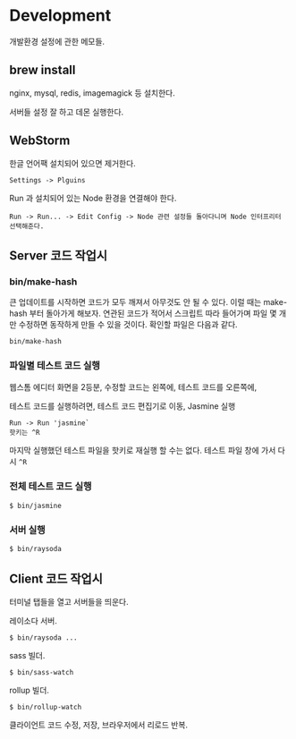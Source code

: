 # Development

개발환경 설정에 관한 메모들.

## brew install

nginx, mysql, redis, imagemagick 등 설치한다.

서버들 설정 잘 하고 데몬 실행한다.

## WebStorm

한글 언어팩 설치되어 있으면 제거한다.

    Settings -> Plguins

Run 과 설치되어 있는 Node 환경을 연결해야 한다.

    Run -> Run... -> Edit Config -> Node 관련 설정들 돌아다니며 Node 인터프리터 선택해준다.

## Server 코드 작업시

### bin/make-hash

큰 업데이트를 시작하면 코드가 모두 깨져서 아무것도 안 될 수 있다.
이럴 때는 make-hash 부터 돌아가게 해보자.
연관된 코드가 적어서 스크립트 따라 들어가며 파일 몇 개만 수정하면 동작하게 만들 수 있을 것이다.
확인할 파일은 다음과 같다.

    bin/make-hash
    
### 파일별 테스트 코드 실행

웹스톰 에디터 화면을 2등분,
수정할 코드는 왼쪽에,
테스트 코드를 오른쪽에,

테스트 코드를 실행하려면,
테스트 코드 편집기로 이동,
Jasmine 실행

    Run -> Run 'jasmine`
    핫키는 ^R

마지막 실행했던 테스트 파일을 핫키로 재실행 할 수는 없다.
테스트 파일 창에 가서 다시 `^R`

### 전체 테스트 코드 실행

    $ bin/jasmine

### 서버 실행

    $ bin/raysoda

## Client 코드 작업시

터미널 탭들을 열고 서버들을 띄운다.

레이소다 서버.

    $ bin/raysoda ...

sass 빌더.

    $ bin/sass-watch

rollup 빌더.

    $ bin/rollup-watch

클라이언트 코드 수정, 저장, 브라우저에서 리로드 반복.

